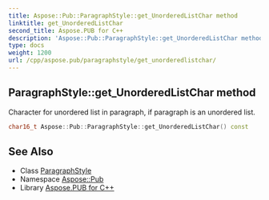 ```yaml
---
title: Aspose::Pub::ParagraphStyle::get_UnorderedListChar method
linktitle: get_UnorderedListChar
second_title: Aspose.PUB for C++
description: 'Aspose::Pub::ParagraphStyle::get_UnorderedListChar method. Character for unordered list in paragraph, if paragraph is an unordered list in C++.'
type: docs
weight: 1200
url: /cpp/aspose.pub/paragraphstyle/get_unorderedlistchar/
---
```

## ParagraphStyle::get_UnorderedListChar method


Character for unordered list in paragraph, if paragraph is an unordered list.

```cpp
char16_t Aspose::Pub::ParagraphStyle::get_UnorderedListChar() const
```

## See Also

* Class [ParagraphStyle](../)
* Namespace [Aspose::Pub](../../)
* Library [Aspose.PUB for C++](../../../)
